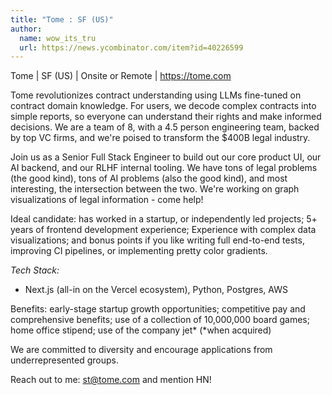 ```yaml
---
title: "Tome : SF (US)"
author:
  name: wow_its_tru
  url: https://news.ycombinator.com/item?id=40226599
---
```

Tome | SF (US) | Onsite or Remote | <a href="https:&#x2F;&#x2F;tome.com" rel="nofollow">https:&#x2F;&#x2F;tome.com</a>

Tome revolutionizes contract understanding using LLMs fine-tuned on contract domain knowledge. For users, we decode complex contracts into simple reports, so everyone can understand their rights and make informed decisions. We are a team of 8, with a 4.5 person engineering team, backed by top VC firms, and we&#x27;re poised to transform the $400B legal industry.

Join us as a Senior Full Stack Engineer to build out our core product UI, our AI backend, and our RLHF internal tooling. We have tons of legal problems (the good kind), tons of AI problems (also the good kind), and most interesting, the intersection between the two. We&#x27;re working on graph visualizations of legal information - come help!

Ideal candidate: has worked in a startup, or independently led projects; 5+ years of frontend development experience; Experience with complex data visualizations; and bonus points if you like writing full end-to-end tests, improving CI pipelines, or implementing pretty color gradients.

<i>Tech Stack:</i>

- Next.js (all-in on the Vercel ecosystem), Python, Postgres, AWS

Benefits: early-stage startup growth opportunities; competitive pay and comprehensive benefits; use of a collection of 10,000,000 board games; home office stipend; use of the company jet* (*when acquired)

We are committed to diversity and encourage applications from underrepresented groups.

Reach out to me: st@tome.com and mention HN!
